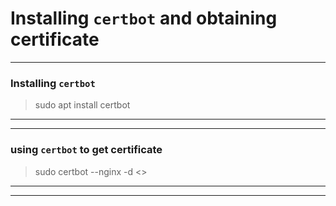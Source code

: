 # Installing `certbot` and obtaining certificate
---


### Installing `certbot`
> sudo apt install certbot

---
---

### using `certbot` to get certificate
> sudo certbot --nginx -d <<domain-name>>

---
---
